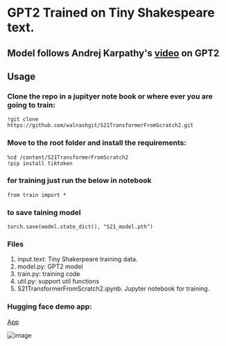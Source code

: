 # GPT2 Trained on Tiny Shakespeare text.
## Model follows Andrej Karpathy's [video](https://www.youtube.com/watch?v=l8pRSuU81PU) on GPT2

## Usage

### Clone the repo in a jupityer note book or where ever you are going to train:
```
!git clone https://github.com/walnashgit/S21TransformerFromScratch2.git
```

### Move to the root folder and install the requirements:

```
%cd /content/S21TransformerFromScratch2
!pip install tiktoken
```

### for training just run the below in notebook
```
from train import *
```

### to save taining model
```
torch.save(model.state_dict(), "S21_model.pth")
```

### Files


1. input.text: Tiny Shakerpeare training data.
2. model.py: GPT2 model
3. train.py: training code
4. util.py: support util functions
5. S21TransformerFromScratch2.ipynb: Jupyter notebook for training.


### Hugging face demo app: 
[App](https://huggingface.co/spaces/walnash/ERAV2-21-GPT2)

![image](https://github.com/walnashgit/S21TransformerFromScratch2/assets/73463300/ee3f5161-af31-4408-9b9c-028222311676)
